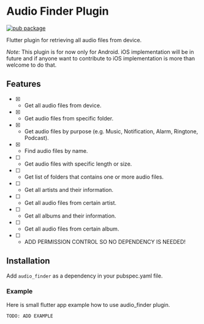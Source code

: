 # Audio Finder Plugin

[![pub package](https://img.shields.io/pub/v/camera.svg)](https://pub.dartlang.org/packages/camera)

Flutter plugin for retrieving all audio files from device. 

*Note:* This plugin is for now only for Android. iOS implementation will be in future and if anyone want to contribute to iOS implementation is more than welcome to do that.

## Features

- [x] - Get all audio files from device.
- [x] - Get audio files from specific folder.
- [x] - Get audio files by purpose (e.g. Music, Notification, Alarm, Ringtone, Podcast).
- [x] - Find audio files by name.
- [ ] - Get audio files with specific length or size.
- [ ] - Get list of folders that contains one or more audio files.
- [ ] - Get all artists and their information.
- [ ] - Get all audio files from certain artist.
- [ ] - Get all albums and their information.
- [ ] - Get all audio files from certain album.
- [ ] - ADD PERMISSION CONTROL SO NO DEPENDENCY IS NEEDED!

## Installation

Add `audio_finder` as a dependency in your pubspec.yaml file.

### Example

Here is small flutter app example how to use audio_finder plugin.

```TODO: ADD EXAMPLE```
